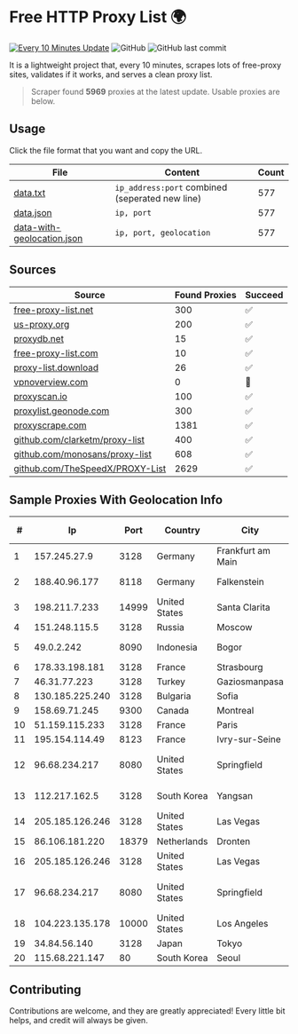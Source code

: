 
# Free HTTP Proxy List 🌍

[![Every 10 Minutes Update](https://github.com/mertguvencli/http-proxy-list/actions/workflows/main.yml/badge.svg?branch=main)](https://github.com/mertguvencli/http-proxy-list/actions/workflows/main.yml)
![GitHub](https://img.shields.io/github/license/mertguvencli/http-proxy-list)
![GitHub last commit](https://img.shields.io/github/last-commit/mertguvencli/http-proxy-list)

It is a lightweight project that, every 10 minutes, scrapes lots of free-proxy sites, validates if it works, and serves a clean proxy list.


> Scraper found **5969** proxies at the latest update. Usable proxies are below.

## Usage

Click the file format that you want and copy the URL.


|File|Content|Count|
|----|-------|-----|
|[data.txt](https://raw.githubusercontent.com/mertguvencli/http-proxy-list/main/proxy-list/data.txt)|`ip_address:port` combined (seperated new line)|577|
|[data.json](https://raw.githubusercontent.com/mertguvencli/http-proxy-list/main/proxy-list/data.json)|`ip, port`|577|
|[data-with-geolocation.json](https://raw.githubusercontent.com/mertguvencli/http-proxy-list/main/proxy-list/data-with-geolocation.json)|`ip, port, geolocation`|577|

## Sources

|Source|Found Proxies|Succeed|
|------|-------------|-------|
|[free-proxy-list.net](https://free-proxy-list.net)|300|✅|
|[us-proxy.org](https://www.us-proxy.org)|200|✅|
|[proxydb.net](http://proxydb.net)|15|✅|
|[free-proxy-list.com](https://free-proxy-list.com/?page=&port=&type%5B%5D=http&type%5B%5D=https&up_time=0&search=Search)|10|✅|
|[proxy-list.download](https://www.proxy-list.download/HTTP)|26|✅|
|[vpnoverview.com](https://vpnoverview.com/privacy/anonymous-browsing/free-proxy-servers)|0|🚫|
|[proxyscan.io](https://www.proxyscan.io)|100|✅|
|[proxylist.geonode.com](https://proxylist.geonode.com/api/proxy-list?limit=300&page=1&sort_by=lastChecked&sort_type=desc&protocols=http,https)|300|✅|
|[proxyscrape.com](https://api.proxyscrape.com/v2/?request=displayproxies&protocol=http&timeout=10000&country=all&ssl=all&anonymity=all)|1381|✅|
|[github.com/clarketm/proxy-list](https://raw.githubusercontent.com/clarketm/proxy-list/master/proxy-list-raw.txt)|400|✅|
|[github.com/monosans/proxy-list](https://raw.githubusercontent.com/monosans/proxy-list/main/proxies/http.txt)|608|✅|
|[github.com/TheSpeedX/PROXY-List](https://raw.githubusercontent.com/TheSpeedX/PROXY-List/master/http.txt)|2629|✅|


## Sample Proxies With Geolocation Info

|#|Ip|Port|Country|City|Internet Service Provider|
|-|--|----|-------|----|-------------------------|
|1|157.245.27.9|3128|Germany|Frankfurt am Main|DigitalOcean, LLC|
|2|188.40.96.177|8118|Germany|Falkenstein|Hetzner Online GmbH|
|3|198.211.7.233|14999|United States|Santa Clarita|Multacom Corporation|
|4|151.248.115.5|3128|Russia|Moscow|Reg.Ru|
|5|49.0.2.242|8090|Indonesia|Bogor|PT Usaha Adi Sanggoro|
|6|178.33.198.181|3128|France|Strasbourg|OVH SAS|
|7|46.31.77.223|3128|Turkey|Gaziosmanpasa|Talha Bogaz|
|8|130.185.225.240|3128|Bulgaria|Sofia|Telepoint Ltd|
|9|158.69.71.245|9300|Canada|Montreal|OVH SAS|
|10|51.159.115.233|3128|France|Paris|SCALEWAY|
|11|195.154.114.49|8123|France|Ivry-sur-Seine|Online S.A.S.|
|12|96.68.234.217|8080|United States|Springfield|Comcast Cable Communications, LLC|
|13|112.217.162.5|3128|South Korea|Yangsan|LG DACOM Corporation|
|14|205.185.126.246|3128|United States|Las Vegas|FranTech Solutions|
|15|86.106.181.220|18379|Netherlands|Dronten|Mvps LTD|
|16|205.185.126.246|3128|United States|Las Vegas|FranTech Solutions|
|17|96.68.234.217|8080|United States|Springfield|Comcast Cable Communications, LLC|
|18|104.223.135.178|10000|United States|Los Angeles|LayerHost|
|19|34.84.56.140|3128|Japan|Tokyo|Google LLC|
|20|115.68.221.147|80|South Korea|Seoul|SMILESERV|



## Contributing

Contributions are welcome, and they are greatly appreciated! Every
little bit helps, and credit will always be given.


